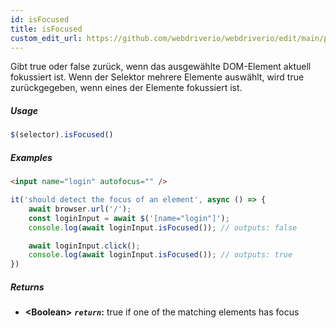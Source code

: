 ```yaml
---
id: isFocused
title: isFocused
custom_edit_url: https://github.com/webdriverio/webdriverio/edit/main/packages/webdriverio/src/commands/element/isFocused.ts
---
```


Gibt true oder false zurück, wenn das ausgewählte DOM-Element aktuell fokussiert ist. Wenn der Selektor mehrere Elemente auswählt, wird true zurückgegeben, wenn eines der Elemente fokussiert ist.

##### Usage

```js
$(selector).isFocused()
```

##### Examples

```html title="index.html"
<input name="login" autofocus="" />
```

```js title="hasFocus.js"
it('should detect the focus of an element', async () => {
    await browser.url('/');
    const loginInput = await $('[name="login"]');
    console.log(await loginInput.isFocused()); // outputs: false

    await loginInput.click();
    console.log(await loginInput.isFocused()); // outputs: true
})
```

##### Returns

- **&lt;Boolean&gt;**
            **<code><var>return</var></code>:**          true if one of the matching elements has focus